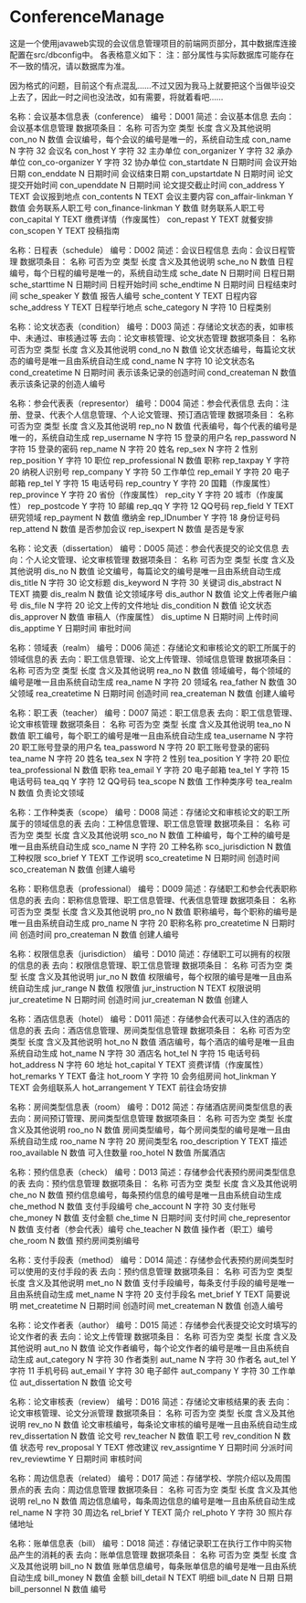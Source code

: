 # ConferenceManage

这是一个使用javaweb实现的会议信息管理项目的前端网页部分，其中数据库连接配置在src/dbconfig中。
各表格意义如下：
注：部分属性与实际数据库可能存在不一致的情况，请以数据库为准。

因为格式的问题，目前这个有点混乱……不过又因为我马上就要把这个当做毕设交上去了，因此一时之间也没法改，如有需要，将就着看吧……


名称：会议基本信息表（conference）                    编号：D001
简述：会议基本信息
去向：会议基本信息管理
数据项条目：
名称	可否为空	类型	长度	含义及其他说明
con_no	N	数值		会议编号，每个会议的编号是唯一的，系统自动生成
con_name	N	字符	32	会议名
con_host	Y	字符	32	主办单位
con_organizer	Y	字符	32	承办单位
con_co-organizer	Y	字符	32	协办单位
con_startdate	N	日期时间		会议开始日期
con_enddate	N	日期时间		会议结束日期
con_upstartdate	N	日期时间		论文提交开始时间
con_upenddate	N	日期时间		论文提交截止时间
con_address	Y	TEXT		会议报到地点
con_contents	N	TEXT		会议主要内容
con_affair-linkman	Y	数值		会务联系人职工号
con_finance-linkman	Y	数值		财务联系人职工号
con_capital	Y	TEXT		缴费详情（作废属性）
con_repast	Y	TEXT		就餐安排
con_scopen	Y	TEXT		投稿指南


名称：日程表（schedule）                              编号：D002
简述：会议日程信息
去向：会议日程管理
数据项条目：
名称	可否为空	类型	长度	含义及其他说明
sche_no	N	数值		日程编号，每个日程的编号是唯一的，系统自动生成
sche_date	N	日期时间		日程日期
sche_starttime	N	日期时间		日程开始时间
sche_endtime	N	日期时间		日程结束时间
sche_speaker	Y	数值		报告人编号
sche_content	Y	TEXT		日程内容
sche_address	Y	TEXT		日程举行地点
sche_category	N	字符	10	日程类别


名称：论文状态表（condition）                         编号：D003
简述：存储论文状态的表，如审核中、未通过、审核通过等
去向：论文审核管理、论文状态管理
数据项条目：
名称	可否为空	类型	长度	含义及其他说明
cond_no	N	数值		论文状态编号，每篇论文状态的编号是唯一且由系统自动生成
cond_name	N	字符	10	论文状态名
cond_createtime	N	日期时间		表示该条记录的创造时间
cond_createman	N	数值		表示该条记录的创造人编号


名称：参会代表表（representor）                        编号：D004
简述：参会代表信息
去向：注册、登录、代表个人信息管理、个人论文管理、预订酒店管理
数据项条目：
名称	可否为空	类型	长度	含义及其他说明
rep_no	N	数值		代表编号，每个代表的编号是唯一的，系统自动生成
rep_username	N	字符	15	登录的用户名
rep_password	N	字符	15	登录的密码
rep_name	N	字符	20	姓名
rep_sex	N	字符	2	性别
rep_position	Y	字符	10	职位
rep_professional	N	数值		职称
rep_taxpay	Y	字符	20	纳税人识别号
rep_company	Y	字符	50	工作单位
rep_email	Y	字符	20	电子邮箱
rep_tel	Y	字符	15	电话号码
rep_country	Y	字符	20	国籍（作废属性）
rep_province	Y	字符	20	省份（作废属性）
rep_city	Y	字符	20	城市（作废属性）
rep_postcode	Y	字符	10	邮编
rep_qq	Y	字符	12	QQ号码
rep_field	Y	TEXT		研究领域
rep_payment	N	数值		缴纳金
rep_IDnumber	Y	字符	18	身份证号码
rep_attend	N	数值		是否参加会议
rep_isexpert	N	数值		是否是专家


名称：论文表（dissertation）                           编号：D005
简述：参会代表提交的论文信息
去向：个人论文管理、论文审核管理
数据项条目：
名称	可否为空	类型	长度	含义及其他说明
dis_no	N	数值		论文编号，每篇论文的编号是唯一且由系统自动生成
dis_title	N	字符	30	论文标题
dis_keyword	N	字符	30	关键词
dis_abstract	N	TEXT		摘要
dis_realm	N	数值		论文领域序号
dis_author	N	数值		论文上传者账户编号
dis_file	N	字符	20	论文上传的文件地址
dis_condition	N	数值		论文状态
dis_approver	N	数值		审稿人（作废属性）
dis_uptime	N	日期时间		上传时间
dis_apptime	Y	日期时间		审批时间


名称：领域表（realm）                                编号：D006
简述：存储论文和审核论文的职工所属于的领域信息的表
去向：职工信息管理、论文上传管理、领域信息管理
数据项条目：
名称	可否为空	类型	长度	含义及其他说明
rea_no	N	数值		领域编号，每个领域的编号是唯一且由系统自动生成
rea_name	N	字符	20	领域名
rea_father	N	数值	30	父领域
rea_createtime	N	日期时间		创造时间
rea_createman	N	数值		创建人编号


名称：职工表（teacher）                              编号：D007
简述：职工信息表
去向：职工信息管理、论文审核管理
数据项条目：
名称	可否为空	类型	长度	含义及其他说明
tea_no	N	数值		职工编号，每个职工的编号是唯一且由系统自动生成
tea_username	N	字符	20	职工账号登录的用户名
tea_password	N	字符	20	职工账号登录的密码
tea_name	N	字符	20	姓名
tea_sex	N	字符	2	性别
tea_position	Y	字符	20	职位
tea_professional	N	数值		职称
tea_email	Y	字符	20	电子邮箱
tea_tel	Y	字符	15	电话号码
tea_qq	Y	字符	12	QQ号码
tea_scope	N	数值		工作种类序号
tea_realm	N	数值		负责论文领域


名称：工作种类表（scope）                            编号：D008
简述：存储论文和审核论文的职工所属于的领域信息的表
去向：工种信息管理、职工信息管理
数据项条目：
名称	可否为空	类型	长度	含义及其他说明
sco_no	N	数值		工种编号，每个工种的编号是唯一且由系统自动生成
sco_name	N	字符	20	工种名称
sco_jurisdiction	N	数值		工种权限
sco_brief	Y	TEXT		工作说明
sco_createtime	N	日期时间		创造时间
sco_createman	N	数值		创建人编号


名称：职称信息表（professional）                       编号：D009
简述：存储职工和参会代表职称信息的表
去向：职称信息管理、职工信息管理、代表信息管理
数据项条目：
名称	可否为空	类型	长度	含义及其他说明
pro_no	N	数值		职称编号，每个职称的编号是唯一且由系统自动生成
pro_name	N	字符	20	职称名称
pro_createtime	N	日期时间		创造时间
pro_createman	N	数值		创建人编号


名称：权限信息表（jurisdiction）                       编号：D010
简述：存储职工可以拥有的权限的信息的表
去向：权限信息管理、职工信息管理
数据项条目：
名称	可否为空	类型	长度	含义及其他说明
jur_no	N	数值		权限编号，每个权限的编号是唯一且由系统自动生成
jur_range	N	数值		权限值
jur_instruction	N	TEXT		权限说明
jur_createtime	N	日期时间		创造时间
jur_createman	N	数值		创建人


名称：酒店信息表（hotel）                             编号：D011
简述：存储参会代表可以入住的酒店的信息的表
去向：酒店信息管理、房间类型信息管理
数据项条目：
名称	可否为空	类型	长度	含义及其他说明
hot_no	N	数值		酒店编号，每个酒店的编号是唯一且由系统自动生成
hot_name	N	字符	30	酒店名
hot_tel	N	字符	15	电话号码
hot_address	N	字符	60	地址
hot_capital	Y	TEXT		资费详情（作废属性）
hot_remarks	Y	TEXT		备注
hot_room	Y	字符	10	会务组房间
hot_linkman	Y	TEXT		会务组联系人
hot_arrangement	Y	TEXT		前往会场安排


名称：房间类型信息表（room）                        编号：D012
简述：存储酒店房间类型信息的表
去向：房间预订管理、房间类型信息管理
数据项条目：
名称	可否为空	类型	长度	含义及其他说明
roo_no	N	数值		房间类型编号，每个房间类型的编号是唯一且由系统自动生成
roo_name	N	字符	20	房间类型名
roo_description	Y	TEXT		描述
roo_available	N	数值		可入住数量
roo_hotel	N	数值		所属酒店


名称：预约信息表（check）                            编号：D013
简述：存储参会代表预约房间类型信息的表
去向：预约信息管理
数据项条目：
名称	可否为空	类型	长度	含义及其他说明
che_no	N	数值		预约信息编号，每条预约信息的编号是唯一且由系统自动生成
che_method	N	数值		支付手段编号
che_account	N	字符	30	支付账号
che_money	N	数值		支付金额
che_time	N	日期时间		支付时间
che_representor	N	数值		支付者（参会代表）编号
che_teacher	N	数值		操作者（职工）编号
che_room	N	数值		预约房间类别编号


名称：支付手段表（method）                           编号：D014
简述：存储参会代表预约房间类型时可以使用的支付手段的表
去向：预约信息管理
数据项条目：
名称	可否为空	类型	长度	含义及其他说明
met_no	N	数值		支付手段编号，每条支付手段的编号是唯一且由系统自动生成
met_name	N	字符	20	支付手段名
met_brief	Y	TEXT		简要说明
met_createtime	N	日期时间		创造时间
met_createman	N	数值		创造人编号


名称：论文作者表（author）                          编号：D015
简述：存储参会代表提交论文时填写的论文作者的表
去向：论文上传管理
数据项条目：
名称	可否为空	类型	长度	含义及其他说明
aut_no	N	数值		论文作者编号，每个论文作者的编号是唯一且由系统自动生成
aut_category	N	字符	30	作者类别
aut_name	N	字符	30	作者名
aut_tel	Y	字符	11	手机号码
aut_email	Y	字符	30	电子邮件
aut_company	Y	字符	30	工作单位
aut_dissertation	N 	数值		论文号


名称：论文审核表（review）                          编号：D016
简述：存储论文审核结果的表
去向：论文审核管理、论文分派管理
数据项条目：
名称	可否为空	类型	长度	含义及其他说明
rev_no	N	数值		论文审核编号，每条论文审核的编号是唯一且由系统自动生成
rev_dissertation	N	数值		论文号
rev_teacher	N	数值		职工号
rev_condition	N	数值		状态号
rev_proposal	Y	TEXT		修改建议
rev_assigntime	Y	日期时间		分派时间
rev_reviewtime	Y	日期时间		审核时间


名称：周边信息表（related）                           编号：D017
简述：存储学校、学院介绍以及周围景点的表
去向：周边信息管理
数据项条目：
名称	可否为空	类型	长度	含义及其他说明
rel_no	N	数值		周边信息编号，每条周边信息的编号是唯一且由系统自动生成
rel_name	N	字符	30	周边名
rel_brief	Y	TEXT		简介
rel_photo	Y	字符	30	照片存储地址


名称：账单信息表（bill）                             编号：D018
简述：存储记录职工在执行工作中购买物品产生的消耗的表
去向：账单信息管理
数据项条目：
名称	可否为空	类型	长度	含义及其他说明
bill_no	N	数值		账单信息编号，每条账单信息的编号是唯一且由系统自动生成
bill_money	N	数值		金额
bill_detail	N	TEXT		明细
bill_date	N	日期		日期
bill_personnel	N	数值		编号



